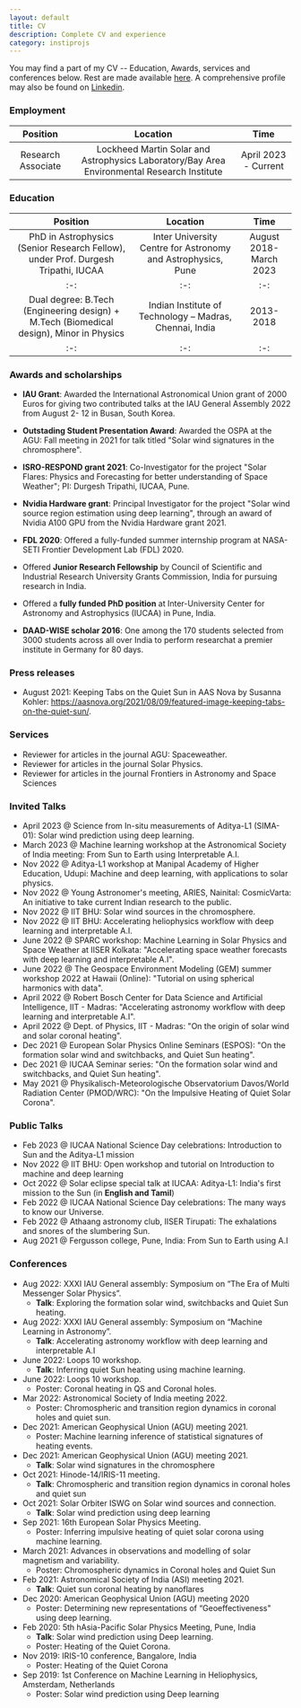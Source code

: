 ```yaml
---
layout: default
title: CV
description: Complete CV and experience
category: instiprojs
---
```


You may find a part of my CV -- Education, Awards, services and conferences below. Rest are made available [here]({{site.url}}/assets/CV_VishalUpendran.pdf). A comprehensive profile may also be found on [Linkedin](https://www.linkedin.com/in/vishal-upendran1995).

### Employment
Position|Location|Time|
|:-:|:-:|:-:|
|Research Associate|Lockheed Martin Solar and Astrophysics Laboratory/Bay Area Environmental Research Institute|April 2023 - Current|


### Education

|Position|Location|Time|
|:-:|:-:|:-:|
|PhD in Astrophysics (Senior Research Fellow), under Prof. Durgesh Tripathi, IUCAA|Inter University Centre for Astronomy and Astrophysics, Pune|August 2018-March 2023|
|:-:|:-:|:-:|
|Dual degree: B.Tech (Engineering design) + M.Tech (Biomedical design), Minor in Physics|Indian Institute of Technology – Madras, Chennai, India| 2013-2018|
|:-:|:-:|:-:|

### Awards and scholarships

- **IAU Grant**: Awarded the International Astronomical Union grant of 2000 Euros for giving two contributed talks at the IAU General Assembly 2022 from August 2- 12 in Busan, South Korea.

- **Outstading Student Presentation Award**: Awarded the OSPA at the AGU: Fall meeting in 2021 for talk titled "Solar wind signatures in the chromosphere". 

- **ISRO-RESPOND grant 2021**: Co-Investigator for the project "Solar Flares: Physics and Forecasting for better understanding of Space Weather"; PI: Durgesh Tripathi, IUCAA, Pune.

- **Nvidia Hardware grant**: Principal Investigator for the project "Solar wind source region estimation using deep learning", through an award of Nvidia A100 GPU from the Nvidia Hardware grant 2021.

- **FDL 2020**: Offered a fully-funded summer internship program at NASA-SETI Frontier Development Lab (FDL) 2020.

- Offered **Junior Research Fellowship** by Council of Scientific and Industrial Research University Grants Commission, India for pursuing research in India.

- Offered a **fully funded PhD position** at Inter-University Center for Astronomy and Astrophysics (IUCAA) in Pune, India.

- **DAAD-WISE scholar 2016**: One among the 170 students selected from 3000 students across all over India to perform researchat a premier institute in Germany for 80 days.

### Press releases
- August 2021: Keeping Tabs on the Quiet Sun in AAS Nova by Susanna Kohler: https://aasnova.org/2021/08/09/featured-image-keeping-tabs-on-the-quiet-sun/. 

### Services
- Reviewer for articles in the journal AGU: Spaceweather.
- Reviewer for articles in the journal Solar Physics.
- Reviewer for articles in the journal Frontiers in Astronomy and Space Sciences

### Invited Talks

- April 2023 @ Science from In-situ measurements of Aditya-L1 (SIMA-01): Solar wind prediction using deep learning.
- March 2023 @ Machine learning workshop at the Astronomical Society of India meeting: From Sun to Earth using Interpretable A.I.
- Nov 2022 @ Aditya-L1 workshop at Manipal Academy of Higher Education, Udupi: Machine and deep learning, with applications to solar physics.
- Nov 2022 @ Young Astronomer's meeting, ARIES, Nainital: CosmicVarta: An initiative to take current Indian research to the public.
- Nov 2022 @ IIT BHU: Solar wind sources in the chromosphere.
- Nov 2022 @ IIT BHU: Accelerating heliophysics workflow with deep learning and interpretable A.I.
- June 2022 @ SPARC workshop: Machine Learning in Solar Physics and Space Weather at IISER Kolkata: "Accelerating space weather forecasts with deep learning and interpretable A.I".
- June 2022 @ The Geospace Environment Modeling (GEM) summer workshop 2022 at Hawaii (Online): "Tutorial on using spherical harmonics with data".
- April 2022 @ Robert Bosch Center for Data Science and Artificial Intelligence, IIT - Madras: "Accelerating astronomy workflow with deep learning and interpretable A.I".
- April 2022 @ Dept. of Physics, IIT - Madras: "On the origin of solar wind and solar coronal heating".
-  Dec 2021 @ European Solar Physics Online Seminars (ESPOS): "On the formation solar wind and switchbacks, and Quiet Sun heating".
-  Dec 2021 @ IUCAA Seminar series: "On the formation solar wind and switchbacks, and Quiet Sun heating".
-  May 2021 @ Physikalisch-Meteorologische Observatorium Davos/World Radiation Center (PMOD/WRC): "On the Impulsive Heating of Quiet Solar Corona".

### Public Talks
-  Feb 2023 @ IUCAA National Science Day celebrations: Introduction to Sun and the Aditya-L1 mission
-  Nov 2022 @ IIT BHU: Open workshop and tutorial on Introduction to machine and deep learning 
-  Oct 2022 @ Solar eclipse special talk at IUCAA: Aditya-L1: India's first mission to the Sun (in **English and Tamil**)
-  Feb 2022 @ IUCAA National Science Day celebrations: The many ways to know our Universe.
-  Feb 2022 @ Athaang astronomy club, IISER Tirupati: The exhalations and snores of the slumbering Sun.
-  Aug 2021 @ Fergusson college, Pune, India: From Sun to Earth using A.I

### Conferences
- Aug 2022: XXXI IAU General assembly: Symposium on “The Era of Multi Messenger Solar Physics”.
    - **Talk**: Exploring the formation solar wind, switchbacks and Quiet Sun heating.
- Aug 2022: XXXI IAU General assembly: Symposium on “Machine Learning in Astronomy”.
    - **Talk**: Accelerating astronomy workflow with deep learning and interpretable A.I
- June 2022: Loops 10 workshop.
    - **Talk**: Inferring quiet Sun heating using machine learning.
- June 2022: Loops 10 workshop.
    - Poster: Coronal heating in QS and Coronal holes.
- Mar 2022: Astronomical Society of India meeting 2022.
    - Poster: Chromospheric and transition region dynamics in coronal holes and quiet sun.
- Dec 2021: American Geophysical Union (AGU) meeting 2021.
    - Poster: Machine learning inference of statistical signatures of heating events.
- Dec 2021: American Geophysical Union (AGU) meeting 2021.
    - **Talk**: Solar wind signatures in the chromosphere
- Oct 2021: Hinode-14/IRIS-11 meeting.
    - **Talk**: Chromospheric and transition region dynamics in coronal holes and quiet sun
- Oct 2021: Solar Orbiter ISWG on Solar wind sources and connection.
    - **Talk**: Solar wind prediction using deep learning
- Sep 2021: 16th European Solar Physics Meeting.
    - Poster: Inferring impulsive heating of quiet solar corona using machine learning.
- March 2021: Advances in observations and modelling of solar magnetism and variability.
    - Poster: Chromospheric dynamics in Coronal holes and Quiet Sun
- Feb 2021: Astronomical Society of India (ASI) meeting 2021.
    - **Talk**: Quiet sun coronal heating by nanoflares
- Dec 2020: American Geophysical Union (AGU) meeting 2020
    - Poster: Determining new representations of “Geoeffectiveness" using deep learning.
- Feb 2020: 5th hAsia-Pacific Solar Physics Meeting, Pune, India
    - **Talk**: Solar wind prediction using Deep learning.
    - Poster: Heating of the Quiet Corona.
- Nov 2019: IRIS-10 conference, Bangalore, India
    - Poster: Heating of the Quiet Corona
- Sep 2019: 1st Conference on Machine Learning in Heliophysics, Amsterdam, Netherlands
    - Poster: Solar wind prediction using Deep learning 